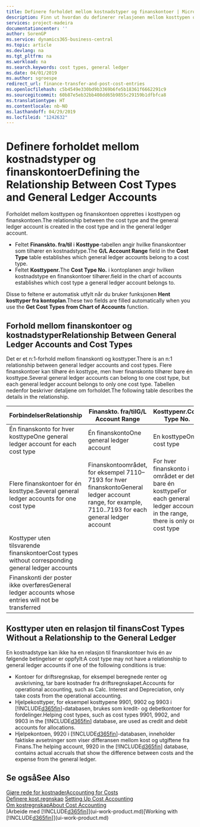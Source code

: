 ```yaml
---
title: Definere forholdet mellom kostnadstyper og finanskontoer | Microsoft-dokumentasjon
description: Finn ut hvordan du definerer relasjonen mellom kosttypen og finanskontoen.
services: project-madeira
documentationcenter: ''
author: SorenGP
ms.service: dynamics365-business-central
ms.topic: article
ms.devlang: na
ms.tgt_pltfrm: na
ms.workload: na
ms.search.keywords: cost types, general ledger
ms.date: 04/01/2019
ms.author: sgroespe
redirect_url: finance-transfer-and-post-cost-entries
ms.openlocfilehash: c5b4549e330bd9b3369b6fe5b18361f6662291c9
ms.sourcegitcommit: 60b87e5eb32bb408dd65b9855c29159b1dfbfca8
ms.translationtype: HT
ms.contentlocale: nb-NO
ms.lasthandoff: 04/29/2019
ms.locfileid: "1242632"
---
```

# <a name="defining-the-relationship-between-cost-types-and-general-ledger-accounts"></a><span data-ttu-id="13d0a-103">Definere forholdet mellom kostnadstyper og finanskontoer</span><span class="sxs-lookup"><span data-stu-id="13d0a-103">Defining the Relationship Between Cost Types and General Ledger Accounts</span></span>
<span data-ttu-id="13d0a-104">Forholdet mellom kosttypen og finanskontoen opprettes i kosttypen og finanskontoen.</span><span class="sxs-lookup"><span data-stu-id="13d0a-104">The relationship between the cost type and the general ledger account is created in the cost type and in the general ledger account.</span></span>  

* <span data-ttu-id="13d0a-105">Feltet **Finanskto. fra/til** i **Kosttype**-tabellen angir hvilke finanskontoer som tilhører en kostnadstype.</span><span class="sxs-lookup"><span data-stu-id="13d0a-105">The **G/L Account Range** field in the **Cost Type** table establishes which general ledger accounts belong to a cost type.</span></span>  
* <span data-ttu-id="13d0a-106">Feltet **Kosttypenr.**</span><span class="sxs-lookup"><span data-stu-id="13d0a-106">The **Cost Type No.**</span></span> <span data-ttu-id="13d0a-107">i kontoplanen angir hvilken kostnadstype en finanskontoer tilhører.</span><span class="sxs-lookup"><span data-stu-id="13d0a-107">field in the chart of accounts establishes which cost type a general ledger account belongs to.</span></span>  

<span data-ttu-id="13d0a-108">Disse to feltene er automatisk utfylt når du bruker funksjonen **Hent kosttyper fra kontoplan**.</span><span class="sxs-lookup"><span data-stu-id="13d0a-108">These two fields are filled automatically when you use the **Get Cost Types from Chart of Accounts** function.</span></span>  

## <a name="relationship-between-general-ledger-accounts-and-cost-types"></a><span data-ttu-id="13d0a-109">Forhold mellom finanskontoer og kostnadstyper</span><span class="sxs-lookup"><span data-stu-id="13d0a-109">Relationship Between General Ledger Accounts and Cost Types</span></span>  
<span data-ttu-id="13d0a-110">Det er et n:1-forhold mellom finanskonti og kosttyper.</span><span class="sxs-lookup"><span data-stu-id="13d0a-110">There is an n:1 relationship between general ledger accounts and cost types.</span></span> <span data-ttu-id="13d0a-111">Flere finanskontoer kan tilhøre én kosttype, men hver finanskonto tilhører bare én kosttype.</span><span class="sxs-lookup"><span data-stu-id="13d0a-111">Several general ledger accounts can belong to one cost type, but each general ledger account belongs to only one cost type.</span></span> <span data-ttu-id="13d0a-112">Tabellen nedenfor beskriver detaljene om forholdet.</span><span class="sxs-lookup"><span data-stu-id="13d0a-112">The following table describes the details in the relationship.</span></span>  

|<span data-ttu-id="13d0a-113">Forbindelser</span><span class="sxs-lookup"><span data-stu-id="13d0a-113">Relationship</span></span>|<span data-ttu-id="13d0a-114">**Finanskto. fra/til**</span><span class="sxs-lookup"><span data-stu-id="13d0a-114">**G/L Account Range**</span></span>|<span data-ttu-id="13d0a-115">**Kosttypenr.**</span><span class="sxs-lookup"><span data-stu-id="13d0a-115">**Cost Type No.**</span></span>|  
|------------------|------------------------------------------------|-------------------------------------------|  
|<span data-ttu-id="13d0a-116">Én finanskonto for hver kosttype</span><span class="sxs-lookup"><span data-stu-id="13d0a-116">One general ledger account for each cost type</span></span>|<span data-ttu-id="13d0a-117">Én finanskonto</span><span class="sxs-lookup"><span data-stu-id="13d0a-117">One general ledger account</span></span>|<span data-ttu-id="13d0a-118">En kosttype</span><span class="sxs-lookup"><span data-stu-id="13d0a-118">One cost type</span></span>|  
|<span data-ttu-id="13d0a-119">Flere finanskontoer for én kosttype.</span><span class="sxs-lookup"><span data-stu-id="13d0a-119">Several general ledger accounts for one cost type</span></span>|<span data-ttu-id="13d0a-120">Finanskontoområdet, for eksempel 7110–7193 for hver finanskonto</span><span class="sxs-lookup"><span data-stu-id="13d0a-120">General ledger account range, for example, 7110..7193 for each general ledger account</span></span>|<span data-ttu-id="13d0a-121">For hver finanskonto i området er det bare én kosttype</span><span class="sxs-lookup"><span data-stu-id="13d0a-121">For each general ledger account in the range, there is only one cost type</span></span>|  
|<span data-ttu-id="13d0a-122">Kosttyper uten tilsvarende finanskontoer</span><span class="sxs-lookup"><span data-stu-id="13d0a-122">Cost types without corresponding general ledger accounts</span></span>|<Empty>||  
|<span data-ttu-id="13d0a-123">Finanskonti der poster ikke overføres</span><span class="sxs-lookup"><span data-stu-id="13d0a-123">General ledger accounts whose entries will not be transferred</span></span>||<Empty>|  

## <a name="cost-types-without-a-relationship-to-the-general-ledger"></a><span data-ttu-id="13d0a-124">Kosttyper uten en relasjon til finans</span><span class="sxs-lookup"><span data-stu-id="13d0a-124">Cost Types Without a Relationship to the General Ledger</span></span>  
<span data-ttu-id="13d0a-125">En kostnadstype kan ikke ha en relasjon til finanskontoer hvis én av følgende betingelser er oppfylt:</span><span class="sxs-lookup"><span data-stu-id="13d0a-125">A cost type may not have a relationship to general ledger accounts if one of the following conditions is true:</span></span>  

* <span data-ttu-id="13d0a-126">Kontoer for driftsregnskap, for eksempel beregnede renter og avskrivning, tar bare kostnader fra driftsregnskapet.</span><span class="sxs-lookup"><span data-stu-id="13d0a-126">Accounts for operational accounting, such as Calc. Interest and Depreciation, only take costs from the operational accounting.</span></span>  
* <span data-ttu-id="13d0a-127">Hjelpekosttyper, for eksempel kosttypene 9901, 9902 og 9903 i [!INCLUDE[d365fin](includes/d365fin_md.md)]-databasen, brukes som kredit- og debetkontoer for fordelinger.</span><span class="sxs-lookup"><span data-stu-id="13d0a-127">Helping cost types, such as cost types 9901, 9902, and 9903 in the [!INCLUDE[d365fin](includes/d365fin_md.md)] database, are used as credit and debit accounts for allocations.</span></span>  
* <span data-ttu-id="13d0a-128">Hjelpekontoen, 9920 i [!INCLUDE[d365fin](includes/d365fin_md.md)]-databasen, inneholder faktiske avsetninger som viser differansen mellom kost og utgiftene fra Finans.</span><span class="sxs-lookup"><span data-stu-id="13d0a-128">The helping account, 9920 in the [!INCLUDE[d365fin](includes/d365fin_md.md)] database, contains actual accruals that show the difference between costs and the expense from the general ledger.</span></span>  

## <a name="see-also"></a><span data-ttu-id="13d0a-129">Se også</span><span class="sxs-lookup"><span data-stu-id="13d0a-129">See Also</span></span>  
[<span data-ttu-id="13d0a-130">Gjøre rede for kostnader</span><span class="sxs-lookup"><span data-stu-id="13d0a-130">Accounting for Costs</span></span>](finance-manage-cost-accounting.md)  
<span data-ttu-id="13d0a-131">[Definere kost.regnskap](finance-set-up-cost-accounting.md) </span><span class="sxs-lookup"><span data-stu-id="13d0a-131">[Setting Up Cost Accounting](finance-set-up-cost-accounting.md) </span></span>  
[<span data-ttu-id="13d0a-132">Om kostregnskap</span><span class="sxs-lookup"><span data-stu-id="13d0a-132">About Cost Accounting</span></span>](finance-about-cost-accounting.md)  
<span data-ttu-id="13d0a-133">[Arbeide med [!INCLUDE[d365fin](includes/d365fin_md.md)]](ui-work-product.md)</span><span class="sxs-lookup"><span data-stu-id="13d0a-133">[Working with [!INCLUDE[d365fin](includes/d365fin_md.md)]](ui-work-product.md)</span></span>
